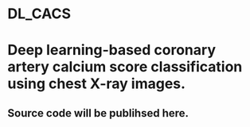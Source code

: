 # DL_CACS
# Deep learning-based coronary artery calcium score classification using chest X-ray images.

## Source code will be publihsed here.

